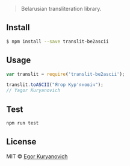 > Belarusian transliteration library.


## Install

```sh
$ npm install --save translit-be2ascii
```


## Usage

```js
var translit = require('translit-be2ascii');

translit.toASCII("Ягор Кур'яновiч");
// Yagor Kuryanovich

```

## Test
```bash
npm run test
```

## License

MIT © [Egor Kuryanovich](http://sontan.name)
